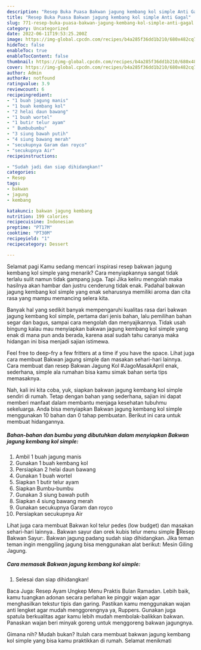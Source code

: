 ```yaml
---
description: "Resep Buka Puasa Bakwan jagung kembang kol simple Anti Gagal"
title: "Resep Buka Puasa Bakwan jagung kembang kol simple Anti Gagal"
slug: 771-resep-buka-puasa-bakwan-jagung-kembang-kol-simple-anti-gagal
category: Uncategorized
date: 2022-06-11T19:53:25.200Z
image: https://img-global.cpcdn.com/recipes/b4a285f36dd1b210/680x482cq70/bakwan-jagung-kembang-kol-simple-foto-resep-utama.jpg
hideToc: false
enableToc: true
enableTocContent: false
thumbnail: https://img-global.cpcdn.com/recipes/b4a285f36dd1b210/680x482cq70/bakwan-jagung-kembang-kol-simple-foto-resep-utama.jpg
cover: https://img-global.cpcdn.com/recipes/b4a285f36dd1b210/680x482cq70/bakwan-jagung-kembang-kol-simple-foto-resep-utama.jpg
author: Admin
authorAv: notfound
ratingvalue: 3.9
reviewcount: 6
recipeingredient:
- "1 buah jagung manis"
- "1 buah kembang kol"
- "2 helai daun bawang"
- "1 buah wortel"
- "1 butir telur ayam"
- " Bumbubumbu"
- "3 siung bawah putih"
- "4 siung bawang merah"
- "secukupnya Garam dan royco"
- "secukupnya Air"
recipeinstructions:

- "Sudah jadi dan siap dihidangkan!"
categories:
- Resep
tags:
- bakwan
- jagung
- kembang

katakunci: bakwan jagung kembang 
nutrition: 199 calories
recipecuisine: Indonesian
preptime: "PT17M"
cooktime: "PT30M"
recipeyield: "1"
recipecategory: Dessert

---
```



Selamat pagi Kamu sedang mencari inspirasi resep bakwan jagung kembang kol simple yang menarik? Cara menyiapkannya sangat tidak terlalu sulit namun tidak gampang juga. Tapi Jika keliru mengolah maka hasilnya akan hambar dan justru cenderung tidak enak. Padahal bakwan jagung kembang kol simple yang enak seharusnya memiliki aroma dan cita rasa yang mampu memancing selera kita.


Banyak hal yang sedikit banyak mempengaruhi kualitas rasa dari bakwan jagung kembang kol simple, pertama dari jenis bahan, lalu pemilihan bahan segar dan bagus, sampai cara mengolah dan menyajikannya. Tidak usah bingung kalau mau menyiapkan bakwan jagung kembang kol simple yang enak di mana pun anda berada, karena asal sudah tahu caranya maka hidangan ini bisa menjadi sajian istimewa.

Feel free to deep-fry a few fritters at a time if you have the space. Lihat juga cara membuat Bakwan jagung simple dan masakan sehari-hari lainnya. Cara membuat dan resep Bakwan Jagung Kol #JagoMasakApril enak, sederhana, simple ala rumahan bisa kamu simak bahan serta tips memasaknya.


Nah, kali ini kita coba, yuk, siapkan bakwan jagung kembang kol simple sendiri di rumah. Tetap dengan bahan yang sederhana, sajian ini dapat memberi manfaat dalam membantu menjaga kesehatan tubuhmu sekeluarga. Anda bisa menyiapkan Bakwan jagung kembang kol simple menggunakan 10 bahan dan 0 tahap pembuatan. Berikut ini cara untuk membuat hidangannya.

<!--inarticleads1-->

##### Bahan-bahan dan bumbu yang dibutuhkan dalam menyiapkan Bakwan jagung kembang kol simple:

1. Ambil 1 buah jagung manis
1. Gunakan 1 buah kembang kol
1. Persiapkan 2 helai daun bawang
1. Gunakan 1 buah wortel
1. Siapkan 1 butir telur ayam
1. Siapkan  Bumbu-bumbu
1. Gunakan 3 siung bawah putih
1. Siapkan 4 siung bawang merah
1. Gunakan secukupnya Garam dan royco
1. Persiapkan secukupnya Air


Lihat juga cara membuat Bakwan kol telur pedes (low budget) dan masakan sehari-hari lainnya.. Bakwan sayur dan orek kubis telur menu simple 🔼Resep Bakwan Sayur:. Bakwan jagung padang sudah siap dihidangkan. Jika teman teman ingin menggiling jagung bisa menggunakan alat berikut: Mesin Giling Jagung. 

<!--inarticleads2-->

##### Cara memasak Bakwan jagung kembang kol simple:


1. Selesai dan siap dihidangkan!

Baca Juga: Resep Ayam Ungkep Menu Praktis Bulan Ramadan. Lebih baik, kamu tuangkan adonan secara perlahan ke pinggir wajan agar menghasilkan tekstur tipis dan garing. Pastikan kamu menggunakan wajan anti lengket agar mudah menggorengnya ya, Ruppers. Gunakan juga spatula berkualitas agar kamu lebih mudah membolak-balikkan bakwan. Panaskan wajan beri minyak goreng untuk menggoreng bakwan jagungnya. 

Gimana nih? Mudah bukan? Itulah cara membuat bakwan jagung kembang kol simple yang bisa kamu praktikkan di rumah. Selamat menikmati
